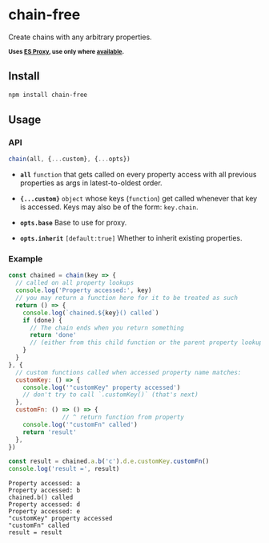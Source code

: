 # chain-free

Create chains with any arbitrary properties.

<small>**Uses [ES Proxy], use only where [available][proxy-support].** </small>

[ES Proxy]: https://developer.mozilla.org/en/docs/Web/JavaScript/Reference/Global_Objects/Proxy
[proxy-support]: http://caniuse.com/proxy

## Install

```sh
npm install chain-free
```

## Usage

### API

```js
chain(all, {...custom}, {...opts})
```

* **`all`** `function` that gets called on every property access with all previous properties as args in latest-to-oldest order.

* **`{...custom}`** `object` whose keys (`function`) get called whenever that key is accessed. Keys may also be of the form: `key.chain`.

* **`opts.base`** Base to use for proxy.

* **`opts.inherit`** `[default:true]` Whether to inherit existing  properties.


### Example

```js
const chained = chain(key => {
  // called on all property lookups
  console.log('Property accessed:', key)
  // you may return a function here for it to be treated as such
  return () => {
    console.log(`chained.${key}() called`)
    if (done) {
      // The chain ends when you return something
      return 'done'
      // (either from this child function or the parent property lookup)
    }
  }
}, {
  // custom functions called when accessed property name matches:
  customKey: () => {
    console.log('"customKey" property accessed')
    // don't try to call `.customKey()` (that's next)
  },
  customFn: () => () => {
               // ^ return function from property
    console.log('"customFn" called')
    return 'result'
  },
})

const result = chained.a.b('c').d.e.customKey.customFn()
console.log('result =', result)
```
```
Property accessed: a
Property accessed: b
chained.b() called
Property accessed: d
Property accessed: e
"customKey" property accessed
"customFn" called
result = result
```